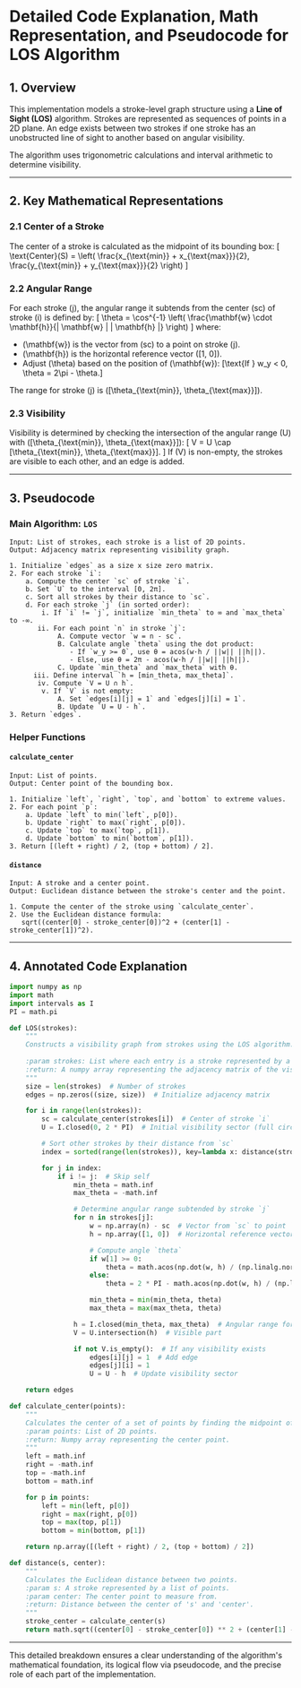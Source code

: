 # Detailed Code Explanation, Math Representation, and Pseudocode for LOS Algorithm

## **1. Overview**
This implementation models a stroke-level graph structure using a **Line of Sight (LOS)** algorithm. Strokes are represented as sequences of points in a 2D plane. An edge exists between two strokes if one stroke has an unobstructed line of sight to another based on angular visibility.

The algorithm uses trigonometric calculations and interval arithmetic to determine visibility.

---

## **2. Key Mathematical Representations**

### **2.1 Center of a Stroke**
The center of a stroke is calculated as the midpoint of its bounding box:
\[
\text{Center}(S) = \left( \frac{x_{\text{min}} + x_{\text{max}}}{2}, \frac{y_{\text{min}} + y_{\text{max}}}{2} \right)
\]

### **2.2 Angular Range**
For each stroke \(j\), the angular range it subtends from the center \(sc\) of stroke \(i\) is defined by:
\[
\theta = \cos^{-1} \left( \frac{\mathbf{w} \cdot \mathbf{h}}{\| \mathbf{w} \| \| \mathbf{h} \|} \right)
\]
where:
- \(\mathbf{w}\) is the vector from \(sc\) to a point on stroke \(j\).
- \(\mathbf{h}\) is the horizontal reference vector \([1, 0]\).
- Adjust \(\theta\) based on the position of \(\mathbf{w}\):
  \[\text{If } w_y < 0, \theta = 2\pi - \theta.\]

The range for stroke \(j\) is \([\theta_{\text{min}}, \theta_{\text{max}}]\).

### **2.3 Visibility**
Visibility is determined by checking the intersection of the angular range \(U\) with \([\theta_{\text{min}}, \theta_{\text{max}}]\):
\[
V = U \cap [\theta_{\text{min}}, \theta_{\text{max}}].
\]
If \(V\) is non-empty, the strokes are visible to each other, and an edge is added.

---

## **3. Pseudocode**

### **Main Algorithm: `LOS`**
```plaintext
Input: List of strokes, each stroke is a list of 2D points.
Output: Adjacency matrix representing visibility graph.

1. Initialize `edges` as a size x size zero matrix.
2. For each stroke `i`:
    a. Compute the center `sc` of stroke `i`.
    b. Set `U` to the interval [0, 2π].
    c. Sort all strokes by their distance to `sc`.
    d. For each stroke `j` (in sorted order):
        i. If `i` != `j`, initialize `min_theta` to ∞ and `max_theta` to -∞.
       ii. For each point `n` in stroke `j`:
            A. Compute vector `w = n - sc`.
            B. Calculate angle `theta` using the dot product:
               - If `w_y >= 0`, use θ = acos(w·h / ||w|| ||h||).
               - Else, use θ = 2π - acos(w·h / ||w|| ||h||).
            C. Update `min_theta` and `max_theta` with θ.
      iii. Define interval `h = [min_theta, max_theta]`.
       iv. Compute `V = U ∩ h`.
        v. If `V` is not empty:
            A. Set `edges[i][j] = 1` and `edges[j][i] = 1`.
            B. Update `U = U - h`.
3. Return `edges`.
```

### **Helper Functions**

#### `calculate_center`
```plaintext
Input: List of points.
Output: Center point of the bounding box.

1. Initialize `left`, `right`, `top`, and `bottom` to extreme values.
2. For each point `p`:
    a. Update `left` to min(`left`, p[0]).
    b. Update `right` to max(`right`, p[0]).
    c. Update `top` to max(`top`, p[1]).
    d. Update `bottom` to min(`bottom`, p[1]).
3. Return [(left + right) / 2, (top + bottom) / 2].
```

#### `distance`
```plaintext
Input: A stroke and a center point.
Output: Euclidean distance between the stroke's center and the point.

1. Compute the center of the stroke using `calculate_center`.
2. Use the Euclidean distance formula:
   sqrt((center[0] - stroke_center[0])^2 + (center[1] - stroke_center[1])^2).
```

---

## **4. Annotated Code Explanation**

```python
import numpy as np
import math
import intervals as I
PI = math.pi

def LOS(strokes):
    """
    Constructs a visibility graph from strokes using the LOS algorithm.
    
    :param strokes: List where each entry is a stroke represented by a list of 2D points.
    :return: A numpy array representing the adjacency matrix of the visibility graph.
    """
    size = len(strokes)  # Number of strokes
    edges = np.zeros((size, size))  # Initialize adjacency matrix

    for i in range(len(strokes)):
        sc = calculate_center(strokes[i])  # Center of stroke `i`
        U = I.closed(0, 2 * PI)  # Initial visibility sector (full circle)

        # Sort other strokes by their distance from `sc`
        index = sorted(range(len(strokes)), key=lambda x: distance(strokes[x], sc))

        for j in index:
            if i != j:  # Skip self
                min_theta = math.inf
                max_theta = -math.inf

                # Determine angular range subtended by stroke `j`
                for n in strokes[j]:
                    w = np.array(n) - sc  # Vector from `sc` to point `n`
                    h = np.array([1, 0])  # Horizontal reference vector

                    # Compute angle `theta`
                    if w[1] >= 0:
                        theta = math.acos(np.dot(w, h) / (np.linalg.norm(w) * np.linalg.norm(h)))
                    else:
                        theta = 2 * PI - math.acos(np.dot(w, h) / (np.linalg.norm(w) * np.linalg.norm(h)))

                    min_theta = min(min_theta, theta)
                    max_theta = max(max_theta, theta)

                h = I.closed(min_theta, max_theta)  # Angular range for stroke `j`
                V = U.intersection(h)  # Visible part

                if not V.is_empty():  # If any visibility exists
                    edges[i][j] = 1  # Add edge
                    edges[j][i] = 1
                    U = U - h  # Update visibility sector

    return edges

def calculate_center(points):
    """
    Calculates the center of a set of points by finding the midpoint of the bounding box.
    :param points: List of 2D points.
    :return: Numpy array representing the center point.
    """
    left = math.inf
    right = -math.inf
    top = -math.inf
    bottom = math.inf

    for p in points:
        left = min(left, p[0])
        right = max(right, p[0])
        top = max(top, p[1])
        bottom = min(bottom, p[1])

    return np.array([(left + right) / 2, (top + bottom) / 2])

def distance(s, center):
    """
    Calculates the Euclidean distance between two points.
    :param s: A stroke represented by a list of points.
    :param center: The center point to measure from.
    :return: Distance between the center of 's' and 'center'.
    """
    stroke_center = calculate_center(s)
    return math.sqrt((center[0] - stroke_center[0]) ** 2 + (center[1] - stroke_center[1]) ** 2)
```

---

This detailed breakdown ensures a clear understanding of the algorithm's mathematical foundation, its logical flow via pseudocode, and the precise role of each part of the implementation.

